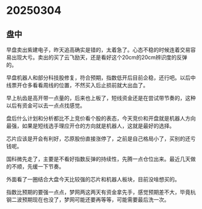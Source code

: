 # 20250304

## 盘中

早盘卖出紫建电子，昨天追高确实是错的，太着急了。心态不稳的时候连着交易容易出现大亏。卖出的买了云飞励天，还是看好这个20cm的20cm辨识度的反弹的。

早盘机器人和部分科技股修复，符合预期，指数低开后目前企稳，还行吧。以后中线票开仓多看看周线的位置，不然买入后止损前就大出血了。

早上杭齿是高开带一点量的，后来也上板了，短线资金还是在尝试带节奏的，这种以后有资金可以去一点点找感觉。

盘后什么计划和分析都比不上竞价看个股的表态，今天竞价和开盘就是机器人方向最强，如果是短线选手理应开仓的方向就是机器人，这就是最好的选择。

芯片应该是开会有利好，芯原股份直接涨停了，之前是自己格局小了，买别的还亏钱呢。

国科微先走了，主要是不看好指数反弹的持续性，先腾一点仓位出来。最近几天做的不顺，先缓一下节奏。

外面看了一圈结合大盘今天比较强的芯片和机器人板块，目前没啥想买的。

指数比预期的要强一点点，梦网两这两天有资金拿先手，感觉预期差不大，毕竟杭钢二波预期现在也没了，梦网可能还要再等等，可能需要最后洗一次。
